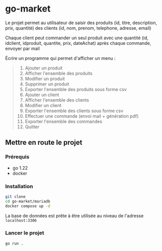 # go-market

Le projet permet au utilisateur de saisir des produits (id, titre, description, prix, quantité) des clients (id, nom, prenom, telephone, adresse, email)

Chaque client peut commander un seul produit avec une quantité (id, idclient, idproduit, quantite, prix, dateAchat) après chaque commande, envoyer par mail

Écrire un programme qui permet d'afficher un menu :

> 1. Ajouter un produit
> 2. Afficher l'ensemble des produits
> 3. Modifier un produit
> 4. Supprimer un produit
> 5. Exporter l'ensemble des produits sous forme csv
> 6. Ajouter un client
> 7. Afficher l'ensemble des clients
> 8. Modifier un client
> 9. Exporter l'ensemble des clients sous forme csv
> 10. Effectuer une commande (envoi mail + génération pdf)
> 11. Exporter l'ensemble des commandes
> 12. Quitter

## Mettre en route le projet

### Prérequis

- go 1.22
- docker

### Installation

```bash
git clone
cd go-market/mariadb
docker compose up -d
```

La base de données est prête à être utilisée au niveau de l'adresse `localhost:3306`

### Lancer le projet

```bash
go run .
```
